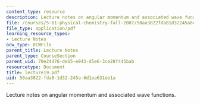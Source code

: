 ```yaml
---
content_type: resource
description: Lecture notes on angular momentum and associated wave functions.
file: /courses/5-61-physical-chemistry-fall-2007/50aa3822fda81d32245a6d1ea631ee1a_lecture19.pdf
file_type: application/pdf
learning_resource_types:
- Lecture Notes
ocw_type: OCWFile
parent_title: Lecture Notes
parent_type: CourseSection
parent_uid: 70e24d76-de15-e943-d5e6-3ce28f445bab
resourcetype: Document
title: lecture19.pdf
uid: 50aa3822-fda8-1d32-245a-6d1ea631ee1a
---
```

Lecture notes on angular momentum and associated wave functions.


